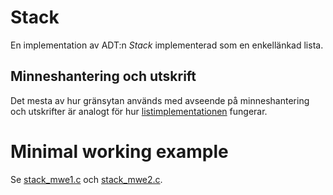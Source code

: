 # Stack
En implementation av ADT:n _Stack_ implementerad som en enkellänkad lista.

## Minneshantering och utskrift

Det mesta av hur gränsytan används med avseende på minneshantering och
utskrifter är analogt för hur [listimplementationen](../list/) fungerar.

# Minimal working example

Se [stack_mwe1.c](stack_mwe1.c) och [stack_mwe2.c](stack_mwe2.c).
